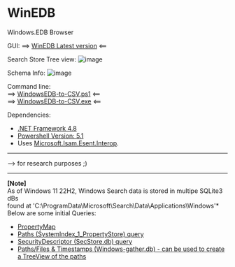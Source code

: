 # WinEDB
Windows.EDB Browser 

GUI: 
==> [WinEDB Latest version](https://github.com/kacos2000/WinEDB/releases/latest) <==

   Search Store Tree view:
   ![image](https://user-images.githubusercontent.com/11378310/209396462-f41f4165-1ac7-4308-8b28-9ae2d06c8d44.png)
   
   Schema Info:
   ![image](https://user-images.githubusercontent.com/11378310/209396112-17cb7093-324c-43c6-892e-f2447ac0fdc5.png)

Command line:<br>
==> [WindowsEDB-to-CSV.ps1](https://github.com/kacos2000/WinEDB/blob/master/WindowsEDB-to-CSV.ps1) <== <br>
==> [WindowsEDB-to-CSV.exe](https://github.com/kacos2000/WinEDB/blob/master/WindowsEDB-to-CSV.exe) <== <br>

Dependencies: 
- [.NET Framework 4.8](https://dotnet.microsoft.com/en-us/download/dotnet-framework/net48)
- [Powershell Version:  5.1](https://docs.microsoft.com/en-us/powershell/scripting/windows-powershell/install/windows-powershell-system-requirements?view=powershell-5.1)
- Uses [Microsoft.Isam.Esent.Interop](https://github.com/microsoft/ManagedEsent). 
_______________

--> for research purposes ;) 

_______________

**[Note]**<br>
As of Windows 11 22H2,  Windows Search data is stored in multipe SQLite3 dBs<br>
found at 'C:\ProgramData\Microsoft\Search\Data\Applications\Windows'*<br>
Below are some initial Queries:
  - [PropertyMap](https://github.com/kacos2000/Queries/blob/master/Win_Search_PropertyMap.sql)
  - [Paths (SystemIndex_1_PropertyStore) query](https://github.com/kacos2000/Queries/blob/master/Win_Search_PropertyStore.sql)
  - [SecurityDescriptor (SecStore.db) query](https://github.com/kacos2000/Queries/blob/master/Win_Search_SecStore.sql)
  - [Paths/Files & Timestamps (Windows-gather.db) - can be used to create a TreeView of the paths](https://github.com/kacos2000/Queries/blob/master/Win_Search_gatherdB.sql)

